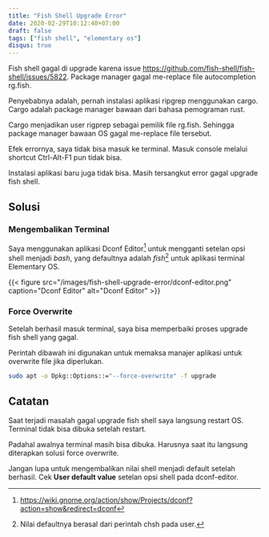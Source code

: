 ```yaml
---
title: "Fish Shell Upgrade Error"
date: 2020-02-29T10:12:40+07:00
draft: false
tags: ["fish shell", "elementary os"]
disqus: true
---
```


Fish shell gagal di upgrade karena issue https://github.com/fish-shell/fish-shell/issues/5822. Package manager gagal me-replace file autocompletion rg.fish. 

Penyebabnya adalah, pernah instalasi aplikasi ripgrep menggunakan cargo. Cargo adalah package manager bawaan dari bahasa pemograman rust. 

Cargo menjadikan user rigprep sebagai pemilik file rg.fish. Sehingga package manager bawaan OS gagal me-replace file tersebut.

Efek errornya, saya tidak bisa masuk ke terminal. Masuk console melalui shortcut Ctrl-Alt-F1 pun tidak bisa.

Instalasi aplikasi baru juga tidak bisa. Masih tersangkut error gagal upgrade fish shell.

## Solusi

### Mengembalikan Terminal

Saya menggunakan aplikasi Dconf Editor[^1] untuk mengganti setelan opsi shell menjadi _bash_, yang defaultnya adalah _fish_[^2] untuk aplikasi terminal Elementary OS. 

[^1]: https://wiki.gnome.org/action/show/Projects/dconf?action=show&redirect=dconf

[^2]: Nilai defaultnya berasal dari perintah chsh pada user.

{{< figure src="/images/fish-shell-upgrade-error/dconf-editor.png" caption="Dconf Editor" alt="Dconf Editor" >}}

### Force Overwrite

Setelah berhasil masuk terminal, saya bisa memperbaiki proses upgrade fish shell yang gagal.

Perintah dibawah ini digunakan untuk memaksa manajer aplikasi untuk overwrite file jika diperlukan.

```bash
sudo apt -o Dpkg::Options::="--force-overwrite" -f upgrade
```

## Catatan

Saat terjadi masalah gagal upgrade fish shell saya langsung restart OS. Terminal tidak bisa dibuka setelah restart.

Padahal awalnya terminal masih bisa dibuka. Harusnya saat itu langsung diterapkan solusi force overwrite.

Jangan lupa untuk mengembalikan nilai shell menjadi default setelah berhasil. Cek **User default value** setelan opsi shell pada dconf-editor.
